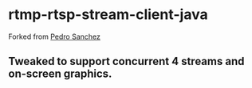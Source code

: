 # rtmp-rtsp-stream-client-java

Forked from [Pedro Sanchez](https://github.com/pedroSG94/rtmp-rtsp-stream-client-java)

## Tweaked to support concurrent 4 streams and on-screen graphics.
